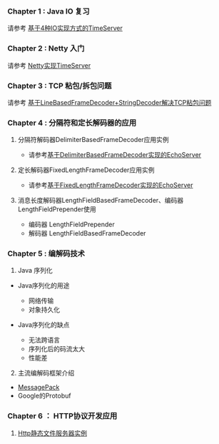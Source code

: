 ### Chapter 1 : Java IO 复习

请参考 [基于4种IO实现方式的TimeServer](../sources/io/readme.md)

### Chapter 2 : Netty 入门

请参考 [Netty实现TimeServer](../sources/netty-guide/readme.md)

### Chapter 3 : TCP 粘包/拆包问题

请参考 [基于LineBasedFrameDecoder+StringDecoder解决TCP粘包问题](../sources/netty-guide/readme.md/#stickunpackresolved)

### Chapter 4 : 分隔符和定长解码器的应用

1. 分隔符解码器DelimiterBasedFrameDecoder应用实例

    - 请参考[基于DelimiterBasedFrameDecoder实现的EchoServer](../sources/netty-guide/readme.md/#stickunpackresolved)

2. 定长解码器FixedLengthFrameDecoder应用实例

    - 请参考[基于FixedLengthFrameDecoder实现的EchoServer](../sources/netty-guide/readme.md/#stickunpackresolved)
    
3. 消息长度解码器LengthFieldBasedFrameDecoder、编码器LengthFieldPrepender使用

   - 编码器 LengthFieldPrepender
   - 解码器 LengthFieldBasedFrameDecoder
    
### Chapter 5 : 编解码技术

1. Java 序列化
    
* Java序列化的用途
    - 网络传输
    - 对象持久化
    
* Java序列化的缺点
    - 无法跨语言
    - 序列化后的码流太大
    - 性能差 
    
2. 主流编解码框架介绍

* [MessagePack](../sources/netty-guide/readme.md/#codec-messagepack) 
* Google的Protobuf

### Chapter 6 ： HTTP协议开发应用

1. [Http静态文件服务器实例](../sources/netty-guide/readme.md/#protocol-http) 



